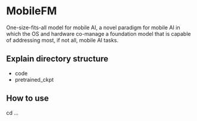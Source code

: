 # MobileFM
One-size-fits-all model for mobile AI, a novel paradigm for mobile AI in which the OS and hardware co-manage a foundation model that is capable of addressing most, if not all, mobile AI tasks. 

## Explain directory structure
- code
- pretrained_ckpt

## How to use
cd ...